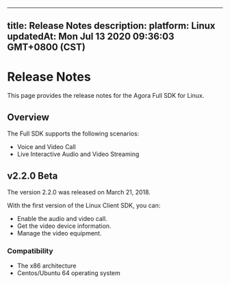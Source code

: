 
---
title: Release Notes
description: 
platform: Linux
updatedAt: Mon Jul 13 2020 09:36:03 GMT+0800 (CST)
---
# Release Notes
This page provides the release notes for the Agora Full SDK for Linux.

## Overview

The Full SDK supports the following scenarios:

-   Voice and Video Call
-   Live Interactive Audio and Video Streaming


## v2.2.0 Beta

The version 2.2.0 was released on March 21, 2018.

With the first version of the Linux Client SDK, you can:

-   Enable the audio and video call.
-   Get the video device information.
-   Manage the video equipment.


### Compatibility

-   The x86 architecture
-   Centos/Ubuntu 64 operating system
